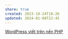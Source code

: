 ```yaml
---
share: true
created: 2023-10-24T18:26
updated: 2024-01-08T22:45
---
```

[WordPress viết trên nền PHP](./WordPress/WordPress%20vi%E1%BA%BFt%20tr%C3%AAn%20n%E1%BB%81n%20PHP.md) 
